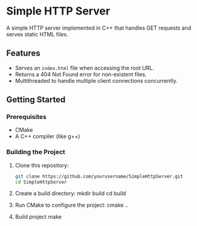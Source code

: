 # Simple HTTP Server

A simple HTTP server implemented in C++ that handles GET requests and serves static HTML files.

## Features
- Serves an `index.html` file when accessing the root URL.
- Returns a 404 Not Found error for non-existent files.
- Multithreaded to handle multiple client connections concurrently.

## Getting Started

### Prerequisites
- CMake
- A C++ compiler (like g++)

### Building the Project
1. Clone this repository:
   ```bash
   git clone https://github.com/yourusername/SimpleHttpServer.git
   cd SimpleHttpServer

2. Create a build directory:
   mkdir build
   cd build

3. Run CMake to configure the project:
   cmake ..

4. Build project
   make
